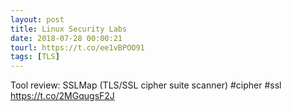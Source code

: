 ```yaml
---
layout: post
title: Linux Security Labs
date: 2018-07-28 00:00:21
tourl: https://t.co/ee1vBPOO91
tags: [TLS]
---
```

Tool review: SSLMap (TLS/SSL cipher suite scanner) #cipher #ssl https://t.co/2MGqugsF2J
